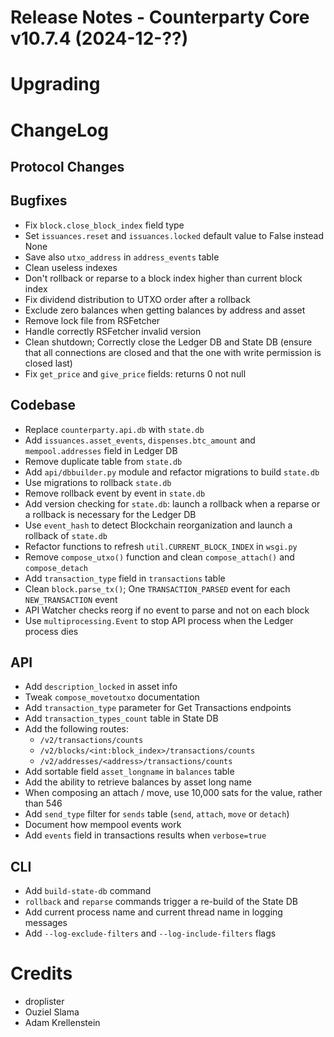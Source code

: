 # Release Notes - Counterparty Core v10.7.4 (2024-12-??)


# Upgrading


# ChangeLog

## Protocol Changes

## Bugfixes

- Fix `block.close_block_index` field type
- Set `issuances.reset` and `issuances.locked` default value to False instead None 
- Save also `utxo_address` in `address_events` table
- Clean useless indexes
- Don't rollback or reparse to a block index higher than current block index
- Fix dividend distribution to UTXO order after a rollback
- Exclude zero balances when getting balances by address and asset
- Remove lock file from RSFetcher
- Handle correctly RSFetcher invalid version
- Clean shutdown; Correctly close the Ledger DB and State DB (ensure that all connections are closed and that the one with write permission is closed last)
- Fix `get_price` and `give_price` fields: returns 0 not null

## Codebase

- Replace `counterparty.api.db` with `state.db`
- Add `issuances.asset_events`, `dispenses.btc_amount` and `mempool.addresses` field in Ledger DB
- Remove duplicate table from `state.db`
- Add `api/dbbuilder.py` module and refactor migrations to build `state.db`
- Use migrations to rollback `state.db`
- Remove rollback event by event in `state.db`
- Add version checking for `state.db`: launch a rollback when a reparse or a rollback is necessary for the Ledger DB
- Use `event_hash` to detect Blockchain reorganization and launch a rollback of `state.db`
- Refactor functions to refresh `util.CURRENT_BLOCK_INDEX` in `wsgi.py`
- Remove `compose_utxo()` function and clean `compose_attach()` and `compose_detach`
- Add `transaction_type` field in `transactions` table
- Clean `block.parse_tx()`; One `TRANSACTION_PARSED` event for each `NEW_TRANSACTION` event
- API Watcher checks reorg if no event to parse and not on each block
- Use `multiprocessing.Event` to stop API process when the Ledger process dies

## API

- Add `description_locked` in asset info
- Tweak `compose_movetoutxo` documentation
- Add `transaction_type` parameter for Get Transactions endpoints
- Add `transaction_types_count` table in State DB
- Add the following routes:
    - `/v2/transactions/counts`
    - `/v2/blocks/<int:block_index>/transactions/counts`
    - `/v2/addresses/<address>/transactions/counts`
- Add sortable field `asset_longname` in `balances` table
- Add the ability to retrieve balances by asset long name
- When composing an attach / move, use 10,000 sats for the value, rather than 546
- Add `send_type` filter for `sends` table (`send`, `attach`, `move` or `detach`)
- Document how mempool events work
- Add `events` field in transactions results when `verbose=true`

## CLI

- Add `build-state-db` command
- `rollback` and `reparse` commands trigger a re-build of the State DB
- Add current process name and current thread name in logging messages
- Add `--log-exclude-filters` and `--log-include-filters` flags


# Credits

* droplister 
* Ouziel Slama
* Adam Krellenstein

